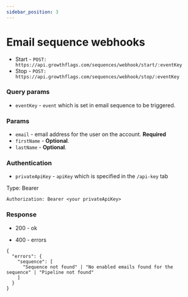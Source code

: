 ```yaml
---
sidebar_position: 3
---
```


# Email sequence webhooks

- Start - `POST: https://api.growthflags.com/sequences/webhook/start/:eventKey`
- Stop - `POST: https://api.growthflags.com/sequences/webhook/stop/:eventKey`

### Query params

- `eventKey` - `event` which is set in email sequence to be triggered.

### Params

 - `email` - email address for the user on the account. **Required**
 - `firstName` - **Optional**.
 - `lastName` - **Optional**.

 ### Authentication

 - `privateApiKey` - `apiKey` which is specified in the `/api-key` tab

Type: Bearer
```
Authorization: Bearer <your privateApiKey>
```

### Response
 - 200 - ok

 - 400 - errors

```
{
  "errors": {
    "sequence": [
      "Sequence not found" | "No enabled emails found for the sequence" | "Pipeline not found"
    ]
  }
}
```